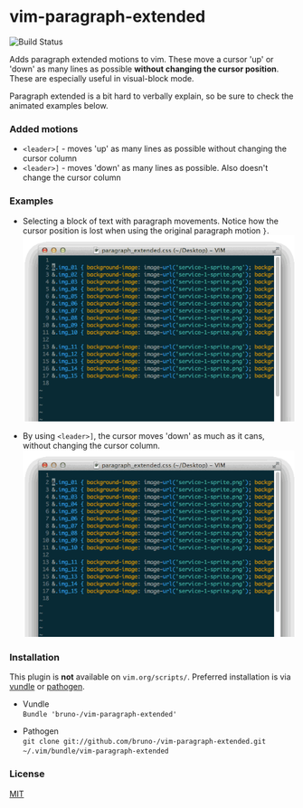 # vim-paragraph-extended

![Build Status](https://travis-ci.org/bruno-/vim-paragraph-extended.png?branch=master)

Adds paragraph extended motions to vim. These move a cursor 'up' or 'down' as
many lines as possible **without changing the cursor position**. These are
especially useful in visual-block mode.

Paragraph extended is a bit hard to verbally explain, so be sure to check the
animated examples below.

### Added motions

* `<leader>[` - moves 'up' as many lines as possible without changing the
  cursor column
* `<leader>]` - moves 'down' as many lines as possible. Also doesn't change
  the cursor column

### Examples

* Selecting a block of text with paragraph movements. Notice how the cursor
  position is lost when using the original paragraph motion `}`.
  ![original paragraph motion example](/examples/block_select_without_paragraph_extended_motion.gif)

* By using `<leader>]`, the cursor moves 'down' as much as it cans, without
  changing the cursor column.
  ![paragraph extended motion example](/examples/paragraph_extended_block_operation.gif)

### Installation

This plugin is **not** available on `vim.org/scripts/`. Preferred installation is
via [vundle](https://github.com/gmarik/vundle) or
[pathogen](https://github.com/tpope/vim-pathogen).

* Vundle<br/>
`Bundle 'bruno-/vim-paragraph-extended'`

* Pathogen<br/>
`git clone git://github.com/bruno-/vim-paragraph-extended.git ~/.vim/bundle/vim-paragraph-extended`

### License

[MIT](LICENSE)

